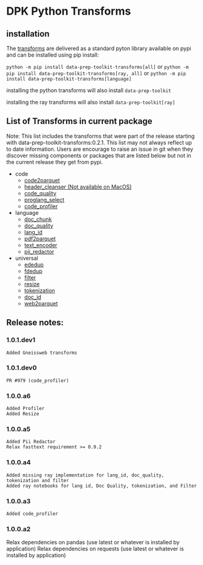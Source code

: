 # DPK Python Transforms

## installation

The [transforms](https://github.com/IBM/data-prep-kit/blob/dev/transforms/README.md) are delivered as a standard pyton library available on pypi and can be installed using pip install:

`python -m pip install data-prep-toolkit-transforms[all]`
or
`python -m pip install data-prep-toolkit-transforms[ray, all]`
or
`python -m pip install data-prep-toolkit-transforms[language]`


installing the python transforms will also install  `data-prep-toolkit`

installing the ray transforms will also install  `data-prep-toolkit[ray]`

## List of Transforms in current package

Note: This list includes the transforms that were part of the release starting with data-prep-toolkit-transforms:0.2.1. This list may not always reflect up to date information. Users are encourage to raise an issue in git when they discover missing components or packages that are listed below but not in the current release they get from pypi.

* code
    * [code2parquet](https://github.com/IBM/data-prep-kit/blob/dev/transforms/code/code2parquet/python/README.md)
    * [header_cleanser (Not available on MacOS)](https://github.com/IBM/data-prep-kit/blob/dev/transforms/code/header_cleanser/python/README.md)
    * [code_quality](https://github.com/IBM/data-prep-kit/blob/dev/transforms/code/code_quality/python/README.md)
    * [proglang_select](https://github.com/IBM/data-prep-kit/blob/dev/transforms/code/proglang_select/python/README.md)
    * [code_profiler](https://github.com/IBM/data-prep-kit/blob/dev/transforms/code/code_profiler/README.md)
* language
    * [doc_chunk](https://github.com/IBM/data-prep-kit/blob/dev/transforms/language/doc_chunk/README.md)
	* [doc_quality](https://github.com/IBM/data-prep-kit/blob/dev/transforms/language/doc_quality/README.md)
	* [lang_id](https://github.com/IBM/data-prep-kit/blob/dev/transforms/language/lang_id/README.md)
	* [pdf2parquet](https://github.com/IBM/data-prep-kit/blob/dev/transforms/language/pdf2parquet/README.md)
	* [text_encoder](https://github.com/IBM/data-prep-kit/blob/dev/transforms/language/text_encoder/README.md)
	* [pii_redactor](https://github.com/IBM/data-prep-kit/blob/dev/transforms/language/pii_redactor/python/README.md)
* universal
    * [ededup](https://github.com/IBM/data-prep-kit/blob/dev/transforms/universal/ededup/README.md)
    * [fdedup](https://github.com/IBM/data-prep-kit/blob/dev/transforms/universal/fdedup/README.md)
	* [filter](https://github.com/IBM/data-prep-kit/blob/dev/transforms/universal/filter/python/README.md)
	* [resize](https://github.com/IBM/data-prep-kit/blob/dev/transforms/universal/resize/python/README.md)
	* [tokenization](https://github.com/IBM/data-prep-kit/blob/dev/transforms/universal/tokenization/README.md)
	* [doc_id](https://github.com/IBM/data-prep-kit/blob/dev/transforms/universal/doc_id/README.md)
	* [web2parquet](https://github.com/IBM/data-prep-kit/blob/dev/transforms/universal/web2parquet/README.md)
   
## Release notes:

### 1.0.1.dev1
	Added Gneissweb transforms
### 1.0.1.dev0
	PR #979 (code_profiler)
### 1.0.0.a6
	Added Profiler
	Added Resize
### 1.0.0.a5
	Added Pii Redactor
	Relax fasttext requirement >= 0.9.2
### 1.0.0.a4
	Added missing ray implementation for lang_id, doc_quality, tokenization and filter
	Added ray notebooks for lang id, Doc Quality, tokenization, and Filter
### 1.0.0.a3
	Added code_profiler
### 1.0.0.a2
   Relax dependencies on pandas (use latest or whatever is installed by application)
   Relax dependencies on requests (use latest or whatever is installed by application)



 

